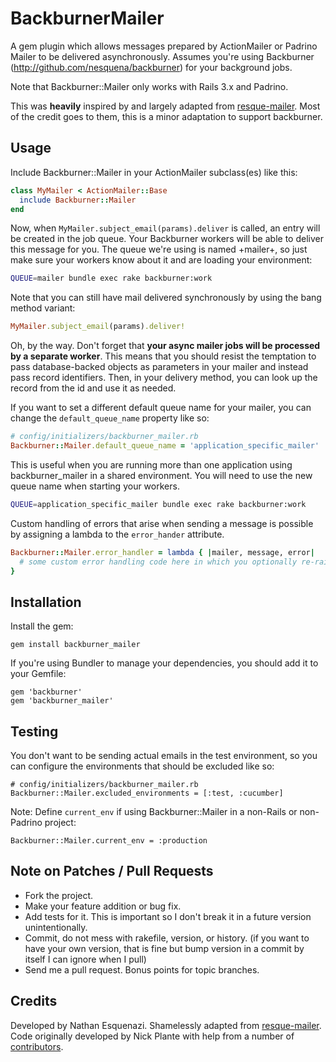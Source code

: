 # BackburnerMailer

A gem plugin which allows messages prepared by ActionMailer or Padrino Mailer to be delivered
asynchronously. Assumes you're using Backburner (http://github.com/nesquena/backburner)
for your background jobs.

Note that Backburner::Mailer only works with Rails 3.x and Padrino.

This was **heavily** inspired by and largely adapted from [resque-mailer](https://github.com/zapnap/resque_mailer).
Most of the credit goes to them, this is a minor adaptation to support backburner.

## Usage

Include Backburner::Mailer in your ActionMailer subclass(es) like this:

```ruby
class MyMailer < ActionMailer::Base
  include Backburner::Mailer
end
```

Now, when `MyMailer.subject_email(params).deliver` is called, an entry
will be created in the job queue. Your Backburner workers will be able to deliver
this message for you. The queue we're using is named +mailer+,
so just make sure your workers know about it and are loading your environment:

```bash
QUEUE=mailer bundle exec rake backburner:work
```

Note that you can still have mail delivered synchronously by using the bang
method variant:

```ruby
MyMailer.subject_email(params).deliver!
```

Oh, by the way. Don't forget that **your async mailer jobs will be processed by
a separate worker**. This means that you should resist the temptation to pass
database-backed objects as parameters in your mailer and instead pass record
identifiers. Then, in your delivery method, you can look up the record from
the id and use it as needed.

If you want to set a different default queue name for your mailer, you can
change the `default_queue_name` property like so:

```ruby
# config/initializers/backburner_mailer.rb
Backburner::Mailer.default_queue_name = 'application_specific_mailer'
```

This is useful when you are running more than one application using
backburner_mailer in a shared environment. You will need to use the new queue
name when starting your workers.

```bash
QUEUE=application_specific_mailer bundle exec rake backburner:work
```

Custom handling of errors that arise when sending a message is possible by
assigning a lambda to the `error_hander` attribute.

```ruby
Backburner::Mailer.error_handler = lambda { |mailer, message, error|
  # some custom error handling code here in which you optionally re-raise the error
}
```

## Installation

Install the gem:

    gem install backburner_mailer

If you're using Bundler to manage your dependencies, you should add it to your Gemfile:

    gem 'backburner'
    gem 'backburner_mailer'

## Testing

You don't want to be sending actual emails in the test environment, so you can
configure the environments that should be excluded like so:

    # config/initializers/backburner_mailer.rb
    Backburner::Mailer.excluded_environments = [:test, :cucumber]

Note: Define `current_env` if using Backburner::Mailer in a non-Rails or non-Padrino project:

    Backburner::Mailer.current_env = :production

## Note on Patches / Pull Requests

* Fork the project.
* Make your feature addition or bug fix.
* Add tests for it. This is important so I don't break it in a future version unintentionally.
* Commit, do not mess with rakefile, version, or history.
  (if you want to have your own version, that is fine but bump version in a commit by itself I can ignore when I pull)
* Send me a pull request. Bonus points for topic branches.

## Credits

Developed by Nathan Esquenazi.
Shamelessly adapted from [resque-mailer](https://github.com/zapnap/resque_mailer).
Code originally developed by Nick Plante with help from a number of [contributors](https://github.com/zapnap/resque_mailer/contributors).